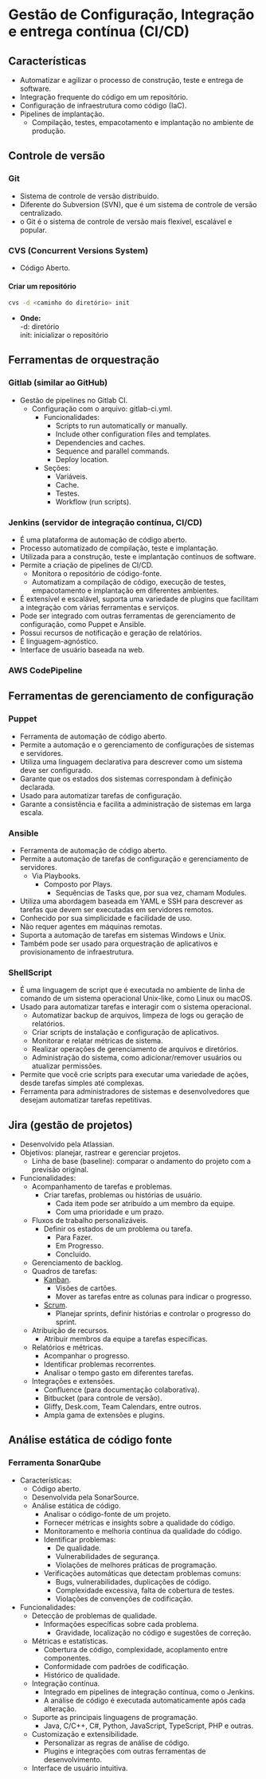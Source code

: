 # Gestão de Configuração, Integração e entrega contínua (CI/CD)

## Características

- Automatizar e agilizar o processo de construção, teste e entrega de software.
- Integração frequente do código em um repositório.
- Configuração de infraestrutura como código (IaC).
- Pipelines de implantação.
  - Compilação, testes, empacotamento e implantação no ambiente de produção.

## Controle de versão

### Git

- Sistema de controle de versão distribuído.
- Diferente do Subversion (SVN), que é um sistema de controle de versão centralizado.
- o Git é o sistema de controle de versão mais flexível, escalável e popular.

### CVS (Concurrent Versions System)

- Código Aberto.

#### Criar um repositório

```bash
cvs -d <caminho do diretório> init
```

- **Onde:**  
   -d: diretório  
   init: inicializar o repositório

## Ferramentas de orquestração

### Gitlab (similar ao GitHub)

- Gestão de pipelines no Gitlab CI.
  - Configuração com o arquivo: gitlab-ci.yml.
    - Funcionalidades:
      - Scripts to run automatically or manually.
      - Include other configuration files and templates.
      - Dependencies and caches.
      - Sequence and parallel commands.
      - Deploy location.
    - Seções:
      - Variáveis.
      - Cache.
      - Testes.
      - Workflow (run scripts).

### Jenkins (servidor de integração contínua, CI/CD)

- É uma plataforma de automação de código aberto.
- Processo automatizado de compilação, teste e implantação.
- Utilizada para a construção, teste e implantação contínuos de software.
- Permite a criação de pipelines de CI/CD.
  - Monitora o repositório de código-fonte.
  - Automatizam a compilação de código, execução de testes, empacotamento e implantação em diferentes ambientes.
- É extensível e escalável, suporta uma variedade de plugins que facilitam a integração com várias ferramentas e serviços.
- Pode ser integrado com outras ferramentas de gerenciamento de configuração, como Puppet e Ansible.
- Possui recursos de notificação e geração de relatórios.
- É linguagem-agnóstico.
- Interface de usuário baseada na web.

### AWS CodePipeline

## Ferramentas de gerenciamento de configuração

### Puppet

- Ferramenta de automação de código aberto.
- Permite a automação e o gerenciamento de configurações de sistemas e servidores.
- Utiliza uma linguagem declarativa para descrever como um sistema deve ser configurado.
- Garante que os estados dos sistemas correspondam à definição declarada.
- Usado para automatizar tarefas de configuração.
- Garante a consistência e facilita a administração de sistemas em larga escala.

### Ansible

- Ferramenta de automação de código aberto.
- Permite a automação de tarefas de configuração e gerenciamento de servidores.
  - Via Playbooks.
    - Composto por Plays.
      - Sequências de Tasks que, por sua vez, chamam Modules.
- Utiliza uma abordagem baseada em YAML e SSH para descrever as tarefas que devem ser executadas em servidores remotos.
- Conhecido por sua simplicidade e facilidade de uso.
- Não requer agentes em máquinas remotas.
- Suporta a automação de tarefas em sistemas Windows e Unix.
- Também pode ser usado para orquestração de aplicativos e provisionamento de infraestrutura.

### ShellScript

- É uma linguagem de script que é executada no ambiente de linha de comando de um sistema operacional Unix-like, como Linux ou macOS.
- Usado para automatizar tarefas e interagir com o sistema operacional.
  - Automatizar backup de arquivos, limpeza de logs ou geração de relatórios.
  - Criar scripts de instalação e configuração de aplicativos.
  - Monitorar e relatar métricas de sistema.
  - Realizar operações de gerenciamento de arquivos e diretórios.
  - Administração do sistema, como adicionar/remover usuários ou atualizar permissões.
- Permite que você crie scripts para executar uma variedade de ações, desde tarefas simples até complexas.
- Ferramenta para administradores de sistemas e desenvolvedores que desejam automatizar tarefas repetitivas.

## Jira (gestão de projetos)

- Desenvolvido pela Atlassian.
- Objetivos: planejar, rastrear e gerenciar projetos.
    - Linha de base (baseline): comparar o andamento do projeto com a previsão original.
- Funcionalidades:
  - Acompanhamento de tarefas e problemas.
    - Criar tarefas, problemas ou histórias de usuário.
      - Cada item pode ser atribuído a um membro da equipe.
      - Com uma prioridade e um prazo.
  - Fluxos de trabalho personalizáveis.
    - Definir os estados de um problema ou tarefa.
      - Para Fazer.
      - Em Progresso.
      - Concluído.
  - Gerenciamento de backlog.
  - Quadros de tarefas:
    - [Kanban](</Tecnologia da Informação/Gestão e legislação/Metodologias/Agile Frameworks/Kanban.md>).
      - Visões de cartões.
      - Mover as tarefas entre as colunas para indicar o progresso.
    - [Scrum](</Tecnologia da Informação/Gestão e legislação/Metodologias/Agile Frameworks/Scrum.md>).
      - Planejar sprints, definir histórias e controlar o progresso do sprint.
  - Atribuição de recursos.
    - Atribuir membros da equipe a tarefas específicas.
  - Relatórios e métricas.
    - Acompanhar o progresso.
    - Identificar problemas recorrentes.
    - Analisar o tempo gasto em diferentes tarefas.
  - Integrações e extensões.
    - Confluence (para documentação colaborativa).
    - Bitbucket (para controle de versão).
    - Gliffy, Desk.com, Team Calendars, entre outros.
    - Ampla gama de extensões e plugins.

## Análise estática de código fonte

### Ferramenta SonarQube

- Características:
  - Código aberto.
  - Desenvolvida pela SonarSource.
  - Análise estática de código.
    - Analisar o código-fonte de um projeto.
    - Fornecer métricas e insights sobre a qualidade do código.
    - Monitoramento e melhoria contínua da qualidade do código.
    - Identificar problemas:
      - De qualidade.
      - Vulnerabilidades de segurança.
      - Violações de melhores práticas de programação.
    - Verificações automáticas que detectam problemas comuns:
      - Bugs, vulnerabilidades, duplicações de código.
      - Complexidade excessiva, falta de cobertura de testes.
      - Violações de convenções de codificação.
- Funcionalidades:
  - Detecção de problemas de qualidade.
    - Informações específicas sobre cada problema.
      - Gravidade, localização no código e sugestões de correção.
  - Métricas e estatísticas.
    - Cobertura de código, complexidade, acoplamento entre componentes.
    - Conformidade com padrões de codificação.
    - Histórico de qualidade.
  - Integração contínua.
    - Integrado em pipelines de integração contínua, como o Jenkins.
    - A análise de código é executada automaticamente após cada alteração.
  - Suporte as principais linguagens de programação.
    - Java, C/C++, C#, Python, JavaScript, TypeScript, PHP e outras.
  - Customização e extensibilidade.
    - Personalizar as regras de análise de código.
    - Plugins e integrações com outras ferramentas de desenvolvimento.
  - Interface de usuário intuitiva.
